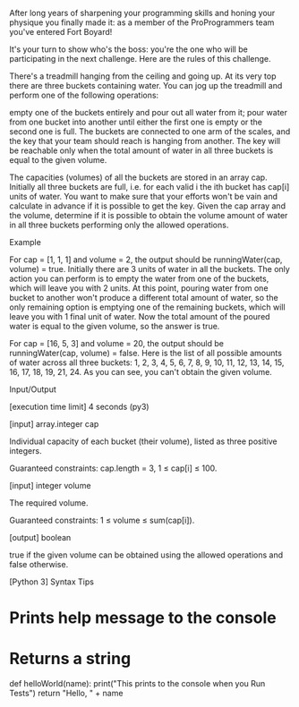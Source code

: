 After long years of sharpening your programming skills and honing your physique you finally made it: as a member of the ProProgrammers team you've entered Fort Boyard!

It's your turn to show who's the boss: you're the one who will be participating in the next challenge. Here are the rules of this challenge.

There's a treadmill hanging from the ceiling and going up. At its very top there are three buckets containing water. You can jog up the treadmill and perform one of the following operations:

empty one of the buckets entirely and pour out all water from it;
pour water from one bucket into another until either the first one is empty or the second one is full.
The buckets are connected to one arm of the scales, and the key that your team should reach is hanging from another. The key will be reachable only when the total amount of water in all three buckets is equal to the given volume.

The capacities (volumes) of all the buckets are stored in an array cap. Initially all three buckets are full, i.e. for each valid i the ith bucket has cap[i] units of water. You want to make sure that your efforts won't be vain and calculate in advance if it is possible to get the key. Given the cap array and the volume, determine if it is possible to obtain the volume amount of water in all three buckets performing only the allowed operations.

Example

For cap = [1, 1, 1] and volume = 2, the output should be
runningWater(cap, volume) = true.
Initially there are 3 units of water in all the buckets. The only action you can perform is to empty the water from one of the buckets, which will leave you with 2 units. At this point, pouring water from one bucket to another won't produce a different total amount of water, so the only remaining option is emptying one of the remaining buckets, which will leave you with 1 final unit of water. Now the total amount of the poured water is equal to the given volume, so the answer is true.

For cap = [16, 5, 3] and volume = 20, the output should be
runningWater(cap, volume) = false.
Here is the list of all possible amounts of water across all three buckets: 1, 2, 3, 4, 5, 6, 7, 8, 9, 10, 11, 12, 13, 14, 15, 16, 17, 18, 19, 21, 24. As you can see, you can't obtain the given volume.

Input/Output

[execution time limit] 4 seconds (py3)

[input] array.integer cap

Individual capacity of each bucket (their volume), listed as three positive integers.

Guaranteed constraints:
cap.length = 3,
1 ≤ cap[i] ≤ 100.

[input] integer volume

The required volume.

Guaranteed constraints:
1 ≤ volume ≤ sum(cap[i]).

[output] boolean

true if the given volume can be obtained using the allowed operations and false otherwise.

[Python 3] Syntax Tips

# Prints help message to the console
# Returns a string
def helloWorld(name):
    print("This prints to the console when you Run Tests")
    return "Hello, " + name

